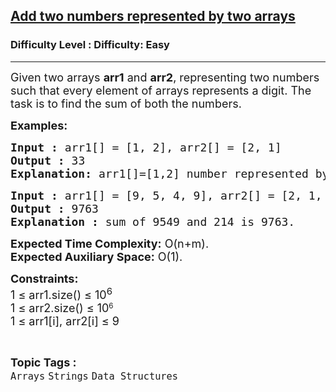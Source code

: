 <h2><a href="https://www.geeksforgeeks.org/problems/add-two-numbers-represented-by-two-arrays2408/1?page=1&category=Strings&sortBy=latest">Add two numbers represented by two arrays</a></h2><h3>Difficulty Level : Difficulty: Easy</h3><hr><div class="problems_problem_content__Xm_eO"><p><span style="font-size: 18px;">Given two arrays <strong>arr1</strong> and <strong>arr2</strong>, representing two numbers such that every element of arrays represents a digit. The task is to find the sum of both the numbers.</span></p>
<p><span style="font-size: 18px;"><strong>Examples:</strong></span></p>
<pre><span style="font-size: 18px;"><strong>Input :</strong> arr1[] = [1, 2], arr2[] = [2, 1]
<strong>Output :</strong> 33
<strong>Explanation: </strong>arr1[]=[1,2] number represented by first array is 12. arr2[] = [2, 1] number represented by second array is 21. Sum = 12 + 21 = 33.</span></pre>
<pre><span style="font-size: 18px;"><strong>Input :</strong> arr1[] = [9, 5, 4, 9], arr2[] = [2, 1, 4] <strong>
Output :</strong> 9763 <br><strong>Explanation :</strong> sum of 9549 and 214 is 9763. </span></pre>
<p><span style="font-size: 18px;"><strong>Expected Time Complexity:</strong> O(n+m).<br><strong>Expected Auxiliary Space:</strong> O(1).</span></p>
<p><span style="font-size: 18px;"><strong>Constraints:</strong><br>1 ≤ arr1.size() ≤ 10<sup>6</sup><br>1 ≤ arr2.size() ≤ </span><span style="font-size: 18px;">10</span><sup>6<br></sup><span style="font-size: 18px;">1 ≤ arr1[i], arr2[i] ≤ 9</span><sup><br></sup></p></div><br><p><span style=font-size:18px><strong>Topic Tags : </strong><br><code>Arrays</code>&nbsp;<code>Strings</code>&nbsp;<code>Data Structures</code>&nbsp;